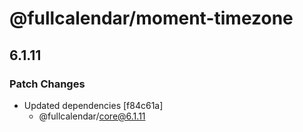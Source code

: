 # @fullcalendar/moment-timezone

## 6.1.11

### Patch Changes

- Updated dependencies [f84c61a]
  - @fullcalendar/core@6.1.11
